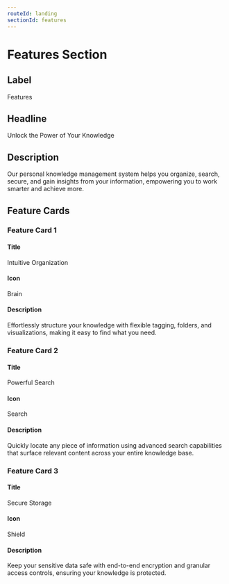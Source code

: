 ```yaml
---
routeId: landing
sectionId: features
---
```


# Features Section

## Label

Features

## Headline

Unlock the Power of Your Knowledge

## Description

Our personal knowledge management system helps you organize, search, secure, and gain insights from your information, empowering you to work smarter and achieve more.

## Feature Cards

### Feature Card 1

#### Title

Intuitive Organization

#### Icon

Brain

#### Description

Effortlessly structure your knowledge with flexible tagging, folders, and visualizations, making it easy to find what you need.

### Feature Card 2

#### Title

Powerful Search

#### Icon

Search

#### Description

Quickly locate any piece of information using advanced search capabilities that surface relevant content across your entire knowledge base.

### Feature Card 3

#### Title

Secure Storage

#### Icon

Shield

#### Description

Keep your sensitive data safe with end-to-end encryption and granular access controls, ensuring your knowledge is protected.
